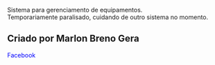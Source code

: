 Sistema para gerenciamento de equipamentos.<br>
Temporariamente paralisado, cuidando de outro sistema no momento.<br>
<h2>Criado por Marlon Breno Gera</h2>
<a href="http://www.facebook.com.br/MarlonBrenoGera" target="_blank" style="text-decoration: none; color:blue">Facebook</a>
